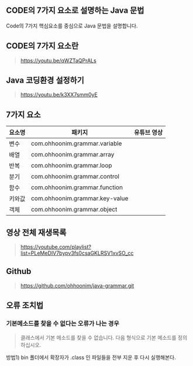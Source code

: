 ## CODE의 7가지 요소로 설명하는 Java 문법

Code의 7가지 핵심요소를 중심으로 Java 문법을 설명합니다. 

## CODE의 7가지 요소란

> https://youtu.be/qWZTaQPrALs

## Java 코딩환경 설정하기

> https://youtu.be/k3XX7smm0yE

## 7가지 요소

| 요소명 | 패키지                         | 유튜브 영상 |
| ------ | ------------------------------ | ----------- |
| 변수   | com.ohhoonim.grammar.variable  |             |
| 배열   | com.ohhoonim.grammar.array     |             |
| 반복   | com.ohhoonim.grammar.loop      |             |
| 분기   | com.ohhoonim.grammar.control   |             |
| 함수   | com.ohhoonim.grammar.function  |             |
| 키와값 | com.ohhoonim.grammar.key-value |             |
| 객체   | com.ohhoonim.grammar.object    |             |

## 영상 전체 재생목록

> https://youtube.com/playlist?list=PLeMeDIV7bypv3fs0csaGKLRSV1xvSO_cc

## Github

> https://github.com/ohhoonim/java-grammar.git

## 오류 조치법

### 기본메소드를 찾을 수 없다는 오류가 나는 경우

> 클래스에서 기본 메소드를 찾을 수 없습니다. 다음 형식으로 기본 메소드를 정의하십시오.

방법1) bin 폴더에서 확장자가 .class 인 파일들을 전부 지운 후 다시 실행해본다. 